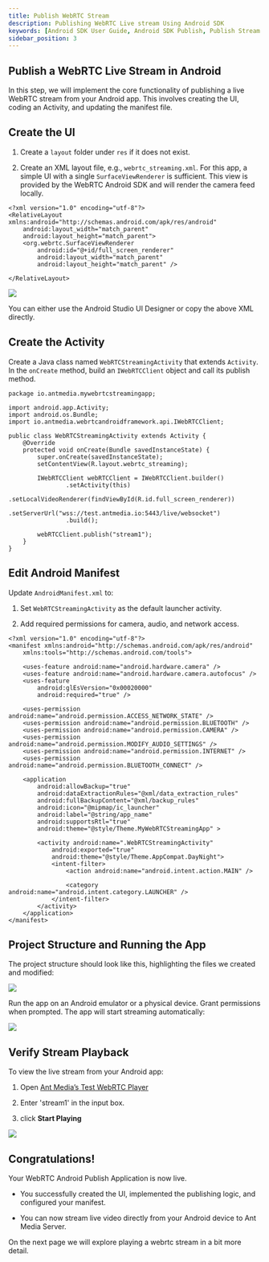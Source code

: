 ```yaml
---
title: Publish WebRTC Stream
description: Publishing WebRTC Live stream Using Android SDK 
keywords: [Android SDK User Guide, Android SDK Publish, Publish Stream from your Android device, Ant Media Server Documentation, Ant Media Server Tutorials]
sidebar_position: 3
---
```

## Publish a WebRTC Live Stream in Android

In this step, we will implement the core functionality of publishing a live WebRTC stream from your Android app. This involves creating the UI, coding an Activity, and updating the manifest file.

## Create the UI

1. Create a `layout` folder under `res` if it does not exist.

2. Create an XML layout file, e.g., `webrtc_streaming.xml`. For this app, a simple UI with a single `SurfaceViewRenderer` is sufficient. This view is provided by the WebRTC Android SDK and will render the camera feed locally.

```
<?xml version="1.0" encoding="utf-8"?>
<RelativeLayout xmlns:android="http://schemas.android.com/apk/res/android"
    android:layout_width="match_parent"
    android:layout_height="match_parent">
    <org.webrtc.SurfaceViewRenderer
        android:id="@+id/full_screen_renderer"
        android:layout_width="match_parent"
        android:layout_height="match_parent" />

</RelativeLayout>
```

![](@site/static/img/sdk-integration/android-sdk/layout.png)

You can either use the Android Studio UI Designer or copy the above XML directly.


 ## Create the Activity
 
Create a Java class named `WebRTCStreamingActivity` that extends `Activity`. In the `onCreate` method, build an `IWebRTCClient` object and call its publish method.

```
package io.antmedia.mywebrtcstreamingapp;

import android.app.Activity;
import android.os.Bundle;
import io.antmedia.webrtcandroidframework.api.IWebRTCClient;

public class WebRTCStreamingActivity extends Activity {
    @Override
    protected void onCreate(Bundle savedInstanceState) {
        super.onCreate(savedInstanceState);
        setContentView(R.layout.webrtc_streaming);

        IWebRTCClient webRTCClient = IWebRTCClient.builder()
                .setActivity(this)
                .setLocalVideoRenderer(findViewById(R.id.full_screen_renderer))
                .setServerUrl("wss://test.antmedia.io:5443/live/websocket")
                .build();

        webRTCClient.publish("stream1");
    }
}
```

## Edit Android Manifest

Update `AndroidManifest.xml` to:

1. Set `WebRTCStreamingActivity` as the default launcher activity.

2. Add required permissions for camera, audio, and network access.

```
<?xml version="1.0" encoding="utf-8"?>
<manifest xmlns:android="http://schemas.android.com/apk/res/android"
    xmlns:tools="http://schemas.android.com/tools">

    <uses-feature android:name="android.hardware.camera" />
    <uses-feature android:name="android.hardware.camera.autofocus" />
    <uses-feature
        android:glEsVersion="0x00020000"
        android:required="true" />

    <uses-permission android:name="android.permission.ACCESS_NETWORK_STATE" />
    <uses-permission android:name="android.permission.BLUETOOTH" />
    <uses-permission android:name="android.permission.CAMERA" />
    <uses-permission android:name="android.permission.MODIFY_AUDIO_SETTINGS" />
    <uses-permission android:name="android.permission.INTERNET" />
    <uses-permission android:name="android.permission.BLUETOOTH_CONNECT" />

    <application
        android:allowBackup="true"
        android:dataExtractionRules="@xml/data_extraction_rules"
        android:fullBackupContent="@xml/backup_rules"
        android:icon="@mipmap/ic_launcher"
        android:label="@string/app_name"
        android:supportsRtl="true"
        android:theme="@style/Theme.MyWebRTCStreamingApp" >

        <activity android:name=".WebRTCStreamingActivity"
            android:exported="true"
            android:theme="@style/Theme.AppCompat.DayNight">
            <intent-filter>
                <action android:name="android.intent.action.MAIN" />

                <category android:name="android.intent.category.LAUNCHER" />
            </intent-filter>
        </activity>
    </application>
</manifest>
```

## Project Structure and Running the App

The project structure should look like this, highlighting the files we created and modified:

![](@site/static/img/sdk-integration/android-sdk/webrtc-android-streaming-application-structure.png)

Run the app on an Android emulator or a physical device. Grant permissions when prompted. The app will start streaming automatically:

![](@site/static/img/sdk-integration/android-sdk/webrtc-android-publish-application.png)
 
## Verify Stream Playback

To view the live stream from your Android app:

1. Open [Ant Media’s Test WebRTC Player](https://antmedia.io/webrtc-samples/webrtc-player)

2. Enter 'stream1' in the input box.

3. click **Start Playing**

![](@site/static/img/sdk-integration/android-sdk/webrtc-android-publish-application-test-1.png)

## Congratulations!

Your WebRTC Android Publish Application is now live.

- You successfully created the UI, implemented the publishing logic, and configured your manifest.

- You can now stream live video directly from your Android device to Ant Media Server.

On the next page we will explore playing a webrtc stream in a bit more detail.
